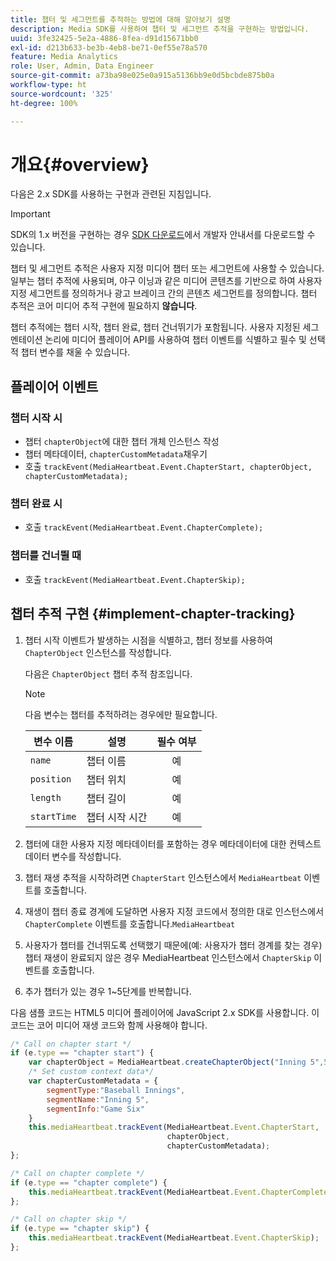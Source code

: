 ```yaml
---
title: 챕터 및 세그먼트를 추적하는 방법에 대해 알아보기 설명
description: Media SDK를 사용하여 챕터 및 세그먼트 추적을 구현하는 방법입니다.
uuid: 3fe32425-5e2a-4886-8fea-d91d15671bb0
exl-id: d213b633-be3b-4eb8-be71-0ef55e78a570
feature: Media Analytics
role: User, Admin, Data Engineer
source-git-commit: a73ba98e025e0a915a5136bb9e0d5bcbde875b0a
workflow-type: ht
source-wordcount: '325'
ht-degree: 100%

---
```


# 개요{#overview}

다음은 2.x SDK를 사용하는 구현과 관련된 지침입니다.

>[!IMPORTANT]
> 
> SDK의 1.x 버전을 구현하는 경우 [SDK 다운로드](/help/getting-started/download-sdks.md)에서 개발자 안내서를 다운로드할 수 있습니다.

챕터 및 세그먼트 추적은 사용자 지정 미디어 챕터 또는 세그먼트에 사용할 수 있습니다. 일부는 챕터 추적에 사용되며, 야구 이닝과 같은 미디어 콘텐츠를 기반으로 하여 사용자 지정 세그먼트를 정의하거나 광고 브레이크 간의 콘텐츠 세그먼트를 정의합니다. 챕터 추적은 코어 미디어 추적 구현에 필요하지 **않습니다**.

챕터 추적에는 챕터 시작, 챕터 완료, 챕터 건너뛰기가 포함됩니다. 사용자 지정된 세그멘테이션 논리에 미디어 플레이어 API를 사용하여 챕터 이벤트를 식별하고 필수 및 선택적 챕터 변수를 채울 수 있습니다.

## 플레이어 이벤트

### 챕터 시작 시

* 챕터 `chapterObject`에 대한 챕터 개체 인스턴스 작성
* 챕터 메타데이터, `chapterCustomMetadata`채우기
* 호출 `trackEvent(MediaHeartbeat.Event.ChapterStart, chapterObject, chapterCustomMetadata);`

### 챕터 완료 시

* 호출 `trackEvent(MediaHeartbeat.Event.ChapterComplete);`

### 챕터를 건너뛸 때

* 호출 `trackEvent(MediaHeartbeat.Event.ChapterSkip);`

## 챕터 추적 구현 {#implement-chapter-tracking}

1. 챕터 시작 이벤트가 발생하는 시점을 식별하고, 챕터 정보를 사용하여 `ChapterObject` 인스턴스를 작성합니다.

   다음은 `ChapterObject` 챕터 추적 참조입니다.

   >[!NOTE]
   >
   >다음 변수는 챕터를 추적하려는 경우에만 필요합니다.

   | 변수 이름 | 설명 | 필수 여부 |
   | --- | --- | :---: |
   | `name` | 챕터 이름 | 예 |
   | `position` | 챕터 위치 | 예 |
   | `length` | 챕터 길이 | 예 |
   | `startTime` | 챕터 시작 시간 | 예 |

1. 챕터에 대한 사용자 지정 메타데이터를 포함하는 경우 메타데이터에 대한 컨텍스트 데이터 변수를 작성합니다.
1. 챕터 재생 추적을 시작하려면 `ChapterStart` 인스턴스에서 `MediaHeartbeat` 이벤트를 호출합니다.
1. 재생이 챕터 종료 경계에 도달하면 사용자 지정 코드에서 정의한 대로 인스턴스에서 `ChapterComplete` 이벤트를 호출합니다.`MediaHeartbeat`
1. 사용자가 챕터를 건너뛰도록 선택했기 때문에(예: 사용자가 챕터 경계를 찾는 경우) 챕터 재생이 완료되지 않은 경우 MediaHeartbeat 인스턴스에서 `ChapterSkip` 이벤트를 호출합니다.
1. 추가 챕터가 있는 경우 1~5단계를 반복합니다.

다음 샘플 코드는 HTML5 미디어 플레이어에 JavaScript 2.x SDK를 사용합니다. 이 코드는 코어 미디어 재생 코드와 함께 사용해야 합니다.

```js
/* Call on chapter start */
if (e.type == "chapter start") {
    var chapterObject = MediaHeartbeat.createChapterObject("Inning 5",5,500,2500);
    /* Set custom context data*/
    var chapterCustomMetadata = {
        segmentType:"Baseball Innings",
        segmentName:"Inning 5",
        segmentInfo:"Game Six"
    }
    this.mediaHeartbeat.trackEvent(MediaHeartbeat.Event.ChapterStart,  
                                   chapterObject,  
                                   chapterCustomMetadata);
};

/* Call on chapter complete */
if (e.type == "chapter complete") {
    this.mediaHeartbeat.trackEvent(MediaHeartbeat.Event.ChapterComplete);
};

/* Call on chapter skip */
if (e.type == "chapter skip") {
    this.mediaHeartbeat.trackEvent(MediaHeartbeat.Event.ChapterSkip);
};
```
